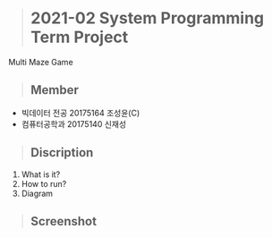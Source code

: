 ># 2021-02 System Programming Term Project
Multi Maze Game
>## Member
+ 빅데이터 전공 20175164 조성윤(C)
+ 컴퓨터공학과 20175140 신재성

>## Discription
1. What is it?
2. How to run?
3. Diagram
>## Screenshot
